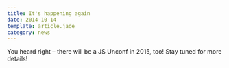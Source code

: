 ```yaml
---
title: It's happening again
date: 2014-10-14
template: article.jade
category: news
---
```


You heard right – there will be a JS Unconf in 2015, too! Stay tuned for more details!